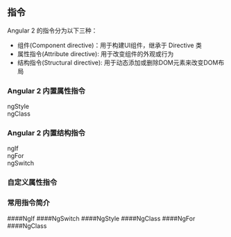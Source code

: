 ## 指令

Angular 2 的指令分为以下三种：
* 组件(Component directive)：用于构建UI组件，继承于 Directive 类
* 属性指令(Attribute directive): 用于改变组件的外观或行为
* 结构指令(Structural directive): 用于动态添加或删除DOM元素来改变DOM布局

### Angular 2 内置属性指令

ngStyle<br>
ngClass<br>

### Angular 2 内置结构指令
ngIf<br>
ngFor<br>
ngSwitch<br>

### 自定义属性指令


### 常用指令简介

####NgIf
####NgSwitch
####NgStyle
####NgClass
####NgFor
####NgClass
